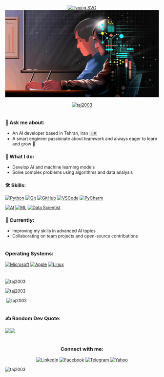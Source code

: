<div align="center" dir="auto"> 
<a align="center" href="https://git.io/typing-svg" rel="nofollow"><img src="https://camo.githubusercontent.com/da732e08fe15d4f9c86d0c32e1055f06358d8c8d28f70b6a9335b344639ea09b/68747470733a2f2f726561646d652d747970696e672d7376672e64656d6f6c61622e636f6d3f666f6e743d466972612b436f64652673697a653d33352670617573653d313030302677696474683d343335266c696e65733d57656c636f6d652b746f2b6d792b47697448756221" alt="Typing SVG" data-canonical-src="https://readme-typing-svg.demolab.com?font=Fira+Code&amp;size=35&amp;pause=1000&amp;width=435&amp;lines=Welcome+to+my+GitHub!" style="max-width: 100%;"></a>
</div>

<span align="center" >
<img src="AI.gif" style="width: 1000px;" alt="Full width image">
</span>
<p align="center"> <a href="https://github.com/ryo-ma/github-profile-trophy"><img src="[https://media.giphy.com/media/v1.Y2lkPTc5MGI3NjExcWxzNmVxenJ1YXF3b2xhMmx2cDdycG53M2Q0bDYyODNpdmxlcms3ayZlcD12MV9naWZzX3NlYXJjaCZjdD1n/qgQUggAC3Pfv687qPC/giphy.gif](https://camo.githubusercontent.com/da732e08fe15d4f9c86d0c32e1055f06358d8c8d28f70b6a9335b344639ea09b/68747470733a2f2f726561646d652d747970696e672d7376672e64656d6f6c61622e636f6d3f666f6e743d466972612b436f64652673697a653d33352670617573653d313030302677696474683d343335266c696e65733d57656c636f6d652b746f2b6d792b47697448756221)" alt="taj2003" /></a> </p>
<h1 align="center"></h1>


<h3 align="left">💬 Ask me about:</h3>

- An AI developer based in Tehran, Iran 🇮🇷  
- A smart engineer passionate about teamwork and always eager to learn and grow 🚀

<h3 align="left">🧠 What I do:</h3>
 
- Develop AI and machine learning models  
- Solve complex problems using algorithms and data analysis

<h3 align="left">🛠 Skills:</h3>

[![Python](https://img.shields.io/badge/-Python-F7DC6F?style=flat&logo=python&logoColor=306998)](https://www.python.org)
[![Git](https://img.shields.io/badge/-Git-F05032?style=flat&logo=git&logoColor=ffffff)](https://git-scm.com)  [![GitHub](https://img.shields.io/badge/-GitHub-181717?style=flat&logo=github&logoColor=ffffff)](https://github.com)  [![VSCode](https://img.shields.io/badge/-VSCode-007ACC?style=flat&logo=visual-studio-code&logoColor=ffffff)](https://code.visualstudio.com)  [![PyCharm](https://img.shields.io/badge/-PyCharm-000000?style=flat&logo=pycharm&logoColor=ffffff)](https://www.jetbrains.com/pycharm/)


[![AI](https://img.shields.io/badge/-Artificial%20Intelligence-6f42c1?style=flat&logo=ai&logoColor=ffffff)](#)  [![ML](https://img.shields.io/badge/-Machine%20Learning-FF6F00?style=flat&logo=tensorflow&logoColor=ffffff)](#)  [![Data Scientist](https://img.shields.io/badge/-Data%20Scientist-F7DC6F?style=flat&logo=python&logoColor=306998)](#)




<h3 align="left">🌱 Currently:</h3>

- Improving my skills in advanced AI topics  
- Collaborating on team projects and open-source contributions


<h1 align="center"></h1>
<h3 align="left">Operating Systems:</h3>

[![Microsoft](https://img.shields.io/badge/-Microsoft-0078D6?style=flat&logo=microsoft&logoColor=white)](https://www.microsoft.com) [![Apple](https://img.shields.io/badge/-Apple-000000?style=flat&logo=apple&logoColor=white)](https://www.apple.com) [![Linux](https://img.shields.io/badge/-Linux-FCC624?style=flat&logo=linux&logoColor=black)](https://www.linux.org)

<h1 align="center"></h1>
<span> <p align="left"><img with="100%" src="https://github-readme-stats.vercel.app/api/top-langs?username=taj2003&show_icons=true&locale=en&layout=compact" alt="taj2003" /></p></span>
<span align="left">
  <p><img with="100%" src="https://github-readme-streak-stats.herokuapp.com/?user=taj2003&" alt="taj2003" /></p>
  <p>&nbsp;<img with="100%" src="https://github-readme-stats.vercel.app/api?username=taj2003&show_icons=true&locale=en" alt="taj2003" /></p> 
</span>

<h1 align="center"></h1>
<h3 align="left">✍️ Random Dev Quote:</h3>

![](https://quotes-github-readme.vercel.app/api?type=horizontal&theme=radical)[![](https://visitcount.itsvg.in/api?id=TAJ2003&icon=0&color=1)](https://visitcount.itsvg.in)
<h1 align="center"></h1>
<div align="center" class="markdown-heading" dir="auto"><h3 class="heading-element" dir="auto">Connect with me:</h3>

[![LinkedIn](https://img.shields.io/badge/-LinkedIn-0A66C2?style=flat&logo=linkedin&logoColor=white)](https://www.linkedin.com/in/MohsenTajikk/) [![Facebook](https://img.shields.io/badge/-Facebook-1877F2?style=flat&logo=facebook&logoColor=white)](https://www.facebook.com/Mohsen.prog) [![Telegram](https://img.shields.io/badge/-Telegram-2CA5E0?style=flat&logo=telegram&logoColor=white)](https://t.me/mohseen2003)
[![Yahoo](https://img.shields.io/badge/-Yahoo-6001D2?style=flat&logo=yahoo&logoColor=white)](mailto:mohsen.tajikk@yahoo.com)

</div>


<p align="left"> <img src="https://komarev.com/ghpvc/?username=taj2003&label=Profile%20views&color=0e75b6&style=flat" alt="taj2003" /> </p>
